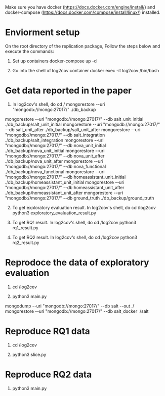 Make sure you have docker (https://docs.docker.com/engine/install/) and docker-compose (https://docs.docker.com/compose/install/linux/) installed.

# Enviorment setup
On the root directory of the replication package,
Follow the steps below and execute the commands:
1. Set up containers 
docker-compose up -d

2. Go into the shell of log2cov container
docker exec -it log2cov /bin/bash

# Get data reported in the paper
1. In log2cov's shell, do
cd /
mongorestore --uri "mongodb://mongo:27017/" ./db_backup

<!-- If the previous command failed, run the following commands to load the databases separately -->

mongorestore --uri "mongodb://mongo:27017/" --db salt_unit_initial ./db_backup/salt_unit_initial
mongorestore --uri "mongodb://mongo:27017/" --db salt_unit_after ./db_backup/salt_unit_after
mongorestore --uri "mongodb://mongo:27017/" --db salt_integration ./db_backup/salt_integration
mongorestore --uri "mongodb://mongo:27017/" --db nova_unit_initial ./db_backup/nova_unit_initial
mongorestore --uri "mongodb://mongo:27017/" --db nova_unit_after ./db_backup/nova_unit_after
mongorestore --uri "mongodb://mongo:27017/" --db nova_functional ./db_backup/nova_functional
mongorestore --uri "mongodb://mongo:27017/" --db homeassistant_unit_initial ./db_backup/homeassistant_unit_initial
mongorestore --uri "mongodb://mongo:27017/" --db homeassistant_unit_after ./db_backup/homeassistant_unit_after
mongorestore --uri "mongodb://mongo:27017/" --db ground_truth ./db_backup/ground_truth



2. To get exploratory evaluation result. In log2cov's shell, do 
cd /log2cov
python3 exploratory_evaluation_result.py

3. To get RQ1 result. In log2cov's shell, do 
cd /log2cov
python3 rq1_result.py

4. To get RQ2 result. In log2cov's shell, do
cd /log2cov
python3 rq2_result.py

<!-- Note that the above scripts of getting results assume that you have all coverage databases in the mongodb -->

# Reprodoce the data of exploratory evaluation
1. cd /log2cov
<!-- Under main.py, uncomment the section of variable settings. Note that exploratory evaluation does not enable Remove Dependency-->
2. python3 main.py

<!-- You need to use the command mongodump to save the the coverage database, because another path of log2cov execution cleans up old data. The coverage database is named with the project's name -->

<!-- For example, a database called "salt" is what you get from log2cov for the salt system. If this is for unit test coverage without Remove Dependency, you can use mongodump and mongorestore to rename the database to "salt_unit_initial", as following commands: -->
mongodump --uri "mongodb://mongo:27017/" --db salt --out ./
mongorestore --uri "mongodb://mongo:27017/" --db salt_docker ./salt

# Reproduce RQ1 data
1. cd /log2cov
<!-- Under slice.py, uncomment the section of variable settings to select a subject system of experiment -->
<!-- under config.py, set "log_file_path" to the log file path of cooresponding subject system. -->
2. python3 slice.py

# Reproduce RQ2 data
<!-- Uncomment the section of variable settings, which is denoted as with Remove Dependency, for a subject system  -->
1. python3 main.py

